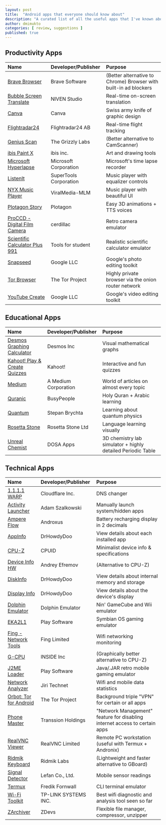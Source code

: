 ```yaml
---
layout: post
title:  "Android apps that everyone should know about"
description: "A curated list of all the useful apps that I've known about since 2014 to 2024"
author: dmimukto
categories: [ review, suggestions ]
published: true
---
```


## Productivity Apps

|Name|Developer/Publisher|Purpose|
|:---|:---|:---|
|[Brave Browser](https://play.google.com/store/apps/details?id=com.brave.browser)|Brave Software|(Better alternative to Chrome) Browser with built-in ad blockers|
|[Bubble Screen Translate](https://play.google.com/store/apps/details?id=com.niven.translator)|NIVEN Studio|Real-time on-screen translation|
|[Canva](https://play.google.com/store/apps/details?id=com.canva.editor)|Canva|Swiss army knife of graphic design|
|[Flightradar24](https://play.google.com/store/apps/details?id=com.flightradar24free)|Flightradar24 AB|Real-time flight tracking|
|[Genius Scan](https://play.google.com/store/apps/details?id=com.thegrizzlylabs.geniusscan.free)|The Grizzly Labs|(Better alternative to CamScanner)|
|[ibis Paint X](https://play.google.com/store/apps/details?id=jp.ne.ibis.ibispaintx.app)|ibis inc.|Art and drawing tools|
|[Microsoft Hyperlapse](https://play.google.com/store/apps/details?id=com.microsoft.hyperlapsemobile)|Microsoft Corporation|Microsoft's time lapse recorder|
|[ListenIt](https://play.google.com/store/apps/details?id=com.ushareit.listenit)|SuperTools Corporation|Music player with equalizer controls|
|[NYX Music Player](https://play.google.com/store/apps/details?id=com.awedea.nyx)|ViralMedia-MLM|Music player with beautiful UI|
|[Plotagon Story](https://play.google.com/store/apps/details?id=com.plotagon.plotagon)|Plotagon|Easy 3D animations + TTS voices|
|[ProCCD - Digital Film Camera](https://play.google.com/store/apps/details?id=com.cerdillac.proccd)|cerdillac|Retro camera emulator|
|[Scientific Calculator Plus 991](https://play.google.com/store/apps/details?id=advanced.scientific.calculator.calc991.plus)|Tools for student|Realistic scientific calculator emulator|
|[Snapseed](https://play.google.com/store/apps/details?id=com.niksoftware.snapseed)|Google LLC|Google's photo editing toolkit|
|[Tor Browser](https://play.google.com/store/apps/details?id=org.torproject.torbrowser)|The Tor Project|Highly private browser via the onion router network|
|[YouTube Create](https://play.google.com/store/apps/details?id=com.google.android.apps.youtube.producer)|Google LLC|Google's video editing toolkit|

## Educational Apps

|Name|Developer/Publisher|Purpose|
|:---|:---|:---|
|[Desmos Graphing Calculator](https://play.google.com/store/apps/details?id=com.desmos.calculator)|Desmos Inc|Visual mathematical graphs|
|[Kahoot! Play & Create Quizzes](https://play.google.com/store/apps/details?id=no.mobitroll.kahoot.android)|Kahoot!|Interactive and fun quizzes|
|[Medium](https://play.google.com/store/apps/details?id=com.medium.reader)|A Medium Corporation|World of articles on almost every topic|
|[Quranic](https://play.google.com/store/apps/details?id=com.pnw.quranic.quranicandroid)|BusyPeople|Holy Quran + Arabic learning|
|[Quantum](https://play.google.com/store/apps/details?id=brychta.stepan.quantum_en)|Stepan Brychta|Learning about quantum physics|
|[Rosetta Stone](https://play.google.com/store/apps/details?id=air.com.rosettastone.mobile.CoursePlayer)|Rosetta Stone Ltd|Language learning visually|
|[Unreal Chemist](https://play.google.com/store/apps/details?id=com.PixelMiller.UnrealChemist)|DOSA Apps|3D chemistry lab simulator + highly detailed Periodic Table|

## Technical Apps

|Name|Developer/Publisher|Purpose|
|:---|:---|:---|
|[1.1.1.1 WARP](https://play.google.com/store/apps/details?id=com.cloudflare.onedotonedotonedotone)|Cloudflare Inc.|DNS changer|
|[Activity Launcher](https://play.google.com/store/apps/details?id=de.szalkowski.activitylauncher)|Adam Szalkowski|Manually launch system/hidden apps|
|[Ampere Flow](https://play.google.com/store/apps/details?id=com.androxus.batterymeter)|Androxus|Battery recharging display in 2 decimals|
|[AppInfo](https://play.google.com/store/apps/details?id=com.drhowdydoo.appinfo)|DrHowdyDoo|View details about each installed app|
|[CPU-Z](https://play.google.com/store/apps/details?id=com.cpuid.cpu_z)|CPUID|Minimalist device info & specifications|
|[Device Info HW](https://play.google.com/store/apps/details?id=ru.andr7e.deviceinfohw)|Andrey Efremov|(Alternative to CPU-Z)|
|[DiskInfo](https://play.google.com/store/apps/details?id=com.drhowdydoo.diskinfo)|DrHowdyDoo|View details about internal memory and storage|
|[Display Info](https://play.google.com/store/apps/details?id=com.drhowdydoo.displayinfo)|DrHowdyDoo|View details about the device's display|
|[Dolphin Emulator](https://play.google.com/store/apps/details?id=org.dolphinemu.dolphinemu)|Dolphin Emulator|Nin' GameCube and Wii emulator|
|[EKA2L1](https://play.google.com/store/apps/details?id=com.github.eka2l1)|Play Software|Symbian OS gaming emulator|
|[Fing - Network Tools](https://play.google.com/store/apps/details?id=com.overlook.android.fing)|Fing Limited|Wifi networking monitoring|
|[G-CPU](https://play.google.com/store/apps/details?id=com.insideinc.gcpu)|INSIDE Inc|(Graphically better alternative to CPU-Z)|
|[J2ME Loader](https://play.google.com/store/apps/details?id=ru.playsoftware.j2meloader)|Play Software|Java/.JAR retro mobile gaming emulator|
|[Network Analyzer](https://play.google.com/store/apps/details?id=net.techet.netanalyzerlite.an)|Jiri Technet|Wifi and mobile data statistics|
|[Orbot: Tor for Android](https://play.google.com/store/apps/details?id=org.torproject.android)|The Tor Project|Background triple "VPN" for certain or all apps|
|[Phone Master](https://play.google.com/store/apps/details?id=com.transsion.phonemaster)|Transsion Holdings|"Network Management" feature for disabling internet access to certain apps|
|[RealVNC Viewer](https://play.google.com/store/apps/details?id=com.realvnc.viewer.android)|RealVNC Limited|Remote PC workstation (useful with Termux + Andronix)|
|[Ridmik Keyboard](https://play.google.com/store/apps/details?id=ridmik.keyboard)|Ridmik Labs|(Lightweight and faster alternative to GBoard)|
|[Signal Detector](https://play.google.com/store/apps/details?id=com.lefan.signal)|Lefan Co., Ltd.|Mobile sensor readings|
|[Termux](https://play.google.com/store/apps/details?id=com.termux)|Fredik Fornwall|CLI terminal emulator|
|[Wi-Fi Toolkit](https://play.google.com/store/apps/details?id=com.tplink.networktoolsbox)|TP-LINK SYSTEMS INC.|Best wifi diagnostic and analysis tool seen so far|
|[ZArchiver](https://play.google.com/store/apps/details?id=ru.zdevs.zarchiver)|ZDevs|Flexible file manager, compressor, unzipper|

